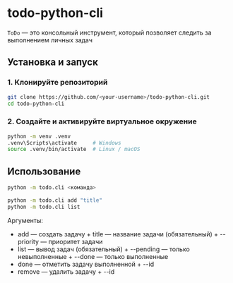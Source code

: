 # todo-python-cli

`ToDo` — это консольный инструмент, который позволяет следить за выполнением личных задач

## Установка и запуск

### 1. Клонируйте репозиторий

```bash
git clone https://github.com/<your-username>/todo-python-cli.git
cd todo-python-cli
```

### 2. Создайте и активируйте виртуальное окружение

```bash
python -m venv .venv
.venv\Scripts\activate     # Windows
source .venv/bin/activate  # Linux / macOS
```

## Использование

```bash
python -m todo.cli <команда>

python -m todo.cli add "title"
python -m todo.cli list
```

Аргументы:

- add — создать задачу + title — название задачи (обязательный) + --priority — приоритет задачи
- list — вывод задач (обязательный) + --pending — только невыполненные + --done — только выполненные
- done — отметить задачу выполненной + --id
- remove — удалить задачу + --id
